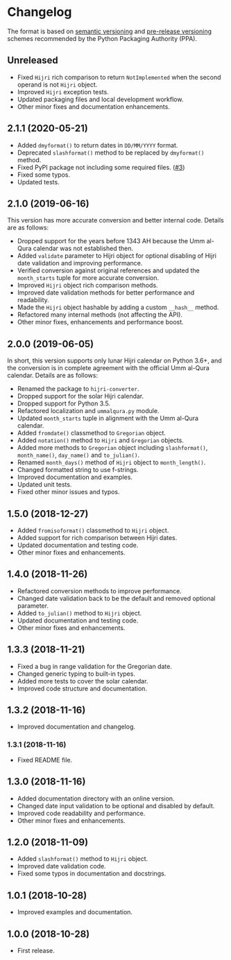 # Changelog

The format is based on [semantic versioning](https://packaging.python.org/guides/distributing-packages-using-setuptools/#semantic-versioning-preferred)
and [pre-release versioning](https://packaging.python.org/guides/distributing-packages-using-setuptools/#pre-release-versioning)
schemes recommended by the Python Packaging Authority (PPA).

## Unreleased

- Fixed `Hijri` rich comparison to return `NotImplemented` when the second operand is not `Hijri` object.
- Improved `Hijri` exception tests.
- Updated packaging files and local development workflow.
- Other minor fixes and documentation enhancements.

## 2.1.1 (2020-05-21)

- Added `dmyformat()` to return dates in `DD/MM/YYYY` format.
- Deprecated `slashformat()` method to be replaced by `dmyformat()` method.
- Fixed PyPI package not including some required files. ([#3](https://github.com/dralshehri/hijri-converter/issues/3))
- Fixed some typos.
- Updated tests.

## 2.1.0 (2019-06-16)

This version has more accurate conversion and better internal code.
Details are as follows:

- Dropped support for the years before 1343 AH because the Umm al-Qura calendar
  was not established then.
- Added `validate` parameter to Hijri object for optional disabling of
  Hijri date validation and improving performance.
- Verified conversion against original references and updated the
  `month_starts` tuple for more accurate conversion.
- Improved `Hijri` object rich comparison methods.
- Improved date validation methods for better performance and readability.
- Made the `Hijri` object hashable by adding a custom `__hash__` method.
- Refactored many internal methods (not affecting the API).
- Other minor fixes, enhancements and performance boost.

## 2.0.0 (2019-06-05)

In short, this version supports only lunar Hijri calendar on Python 3.6+, and
the conversion is in complete agreement with the official Umm al-Qura calendar.
Details are as follows:

- Renamed the package to `hijri-converter`.
- Dropped support for the solar Hijri calendar.
- Dropped support for Python 3.5.
- Refactored localization and `ummalqura.py` module.
- Updated `month_starts` tuple in alignment with the Umm al-Qura calendar.
- Added `fromdate()` classmethod to `Gregorian` object.
- Added `notation()` method to `Hijri` and `Gregorian` objects.
- Added more methods to `Gregorian` object including `slashformat()`,
  `month_name()`, `day_name()` and `to_julian()`.
- Renamed `month_days()` method of `Hijri` object to `month_length()`.
- Changed formatted string to use f-strings.
- Improved documentation and examples.
- Updated unit tests.
- Fixed other minor issues and typos.

## 1.5.0 (2018-12-27)

- Added `fromisoformat()` classmethod to `Hijri` object.
- Added support for rich comparison between Hijri dates.
- Updated documentation and testing code.
- Other minor fixes and enhancements.

## 1.4.0 (2018-11-26)

- Refactored conversion methods to improve performance.
- Changed date validation back to be the default and removed optional parameter.
- Added `to_julian()` method to `Hijri` object.
- Updated documentation and testing code.
- Other minor fixes and enhancements.

## 1.3.3 (2018-11-21)

- Fixed a bug in range validation for the Gregorian date.
- Changed generic typing to built-in types.
- Added more tests to cover the solar calendar.
- Improved code structure and documentation.

## 1.3.2 (2018-11-16)

- Improved documentation and changelog.

### 1.3.1 (2018-11-16)

- Fixed README file.

## 1.3.0 (2018-11-16)

- Added documentation directory with an online version.
- Changed date input validation to be optional and disabled by default.
- Improved code readability and performance.
- Other minor fixes and enhancements.

## 1.2.0 (2018-11-09)

- Added `slashformat()` method to `Hijri` object.
- Improved date validation code.
- Fixed some typos in documentation and docstrings.

## 1.0.1 (2018-10-28)

- Improved examples and documentation.

## 1.0.0 (2018-10-28)

- First release.
